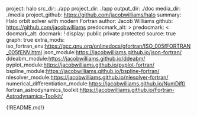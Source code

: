 project: halo
src_dir: ./app
project_dir: ./app
output_dir: ./doc
media_dir: ./media
project_github: https://github.com/jacobwilliams/halo
summary: Halo orbit solver with modern Fortran
author: Jacob Williams
github: https://github.com/jacobwilliams
predocmark_alt: >
predocmark: <
docmark_alt:
docmark: !
display: public
         private
         protected
source: true
graph: true
extra_mods: iso_fortran_env:https://gcc.gnu.org/onlinedocs/gfortran/ISO_005fFORTRAN_005fENV.html
            json_module:https://jacobwilliams.github.io/json-fortran/
            ddeabm_module:https://jacobwilliams.github.io/ddeabm/
            pyplot_module:https://jacobwilliams.github.io/pyplot-fortran/
            bspline_module:https://jacobwilliams.github.io/bspline-fortran/
            nlesolver_module:https://jacobwilliams.github.io/nlesolver-fortran/
            numerical_differentiation_module:https://jacobwilliams.github.io/NumDiff/
            fortran_astrodynamics_toolkit:https://jacobwilliams.github.io/Fortran-Astrodynamics-Toolkit/

{!README.md!}
